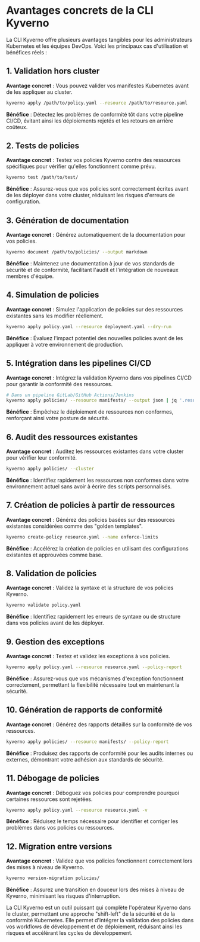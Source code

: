 
# Avantages concrets de la CLI Kyverno

La CLI Kyverno offre plusieurs avantages tangibles pour les administrateurs Kubernetes et les équipes DevOps. Voici les principaux cas d'utilisation et bénéfices réels :

## 1. Validation hors cluster

**Avantage concret** : Vous pouvez valider vos manifestes Kubernetes avant de les appliquer au cluster.
```bash
kyverno apply /path/to/policy.yaml --resource /path/to/resource.yaml
```
**Bénéfice** : Détectez les problèmes de conformité tôt dans votre pipeline CI/CD, évitant ainsi les déploiements rejetés et les retours en arrière coûteux.

## 2. Tests de policies

**Avantage concret** : Testez vos policies Kyverno contre des ressources spécifiques pour vérifier qu'elles fonctionnent comme prévu.
```bash
kyverno test /path/to/test/
```
**Bénéfice** : Assurez-vous que vos policies sont correctement écrites avant de les déployer dans votre cluster, réduisant les risques d'erreurs de configuration.

## 3. Génération de documentation

**Avantage concret** : Générez automatiquement de la documentation pour vos policies.
```bash
kyverno document /path/to/policies/ --output markdown
```
**Bénéfice** : Maintenez une documentation à jour de vos standards de sécurité et de conformité, facilitant l'audit et l'intégration de nouveaux membres d'équipe.

## 4. Simulation de policies

**Avantage concret** : Simulez l'application de policies sur des ressources existantes sans les modifier réellement.
```bash
kyverno apply policy.yaml --resource deployment.yaml --dry-run
```
**Bénéfice** : Évaluez l'impact potentiel des nouvelles policies avant de les appliquer à votre environnement de production.

## 5. Intégration dans les pipelines CI/CD

**Avantage concret** : Intégrez la validation Kyverno dans vos pipelines CI/CD pour garantir la conformité des ressources.
```bash
# Dans un pipeline GitLab/GitHub Actions/Jenkins
kyverno apply policies/ --resource manifests/ --output json | jq '.results[].result'
```
**Bénéfice** : Empêchez le déploiement de ressources non conformes, renforçant ainsi votre posture de sécurité.

## 6. Audit des ressources existantes

**Avantage concret** : Auditez les ressources existantes dans votre cluster pour vérifier leur conformité.
```bash
kyverno apply policies/ --cluster
```
**Bénéfice** : Identifiez rapidement les ressources non conformes dans votre environnement actuel sans avoir à écrire des scripts personnalisés.

## 7. Création de policies à partir de ressources

**Avantage concret** : Générez des policies basées sur des ressources existantes considérées comme des "golden templates".
```bash
kyverno create-policy resource.yaml --name enforce-limits
```
**Bénéfice** : Accélérez la création de policies en utilisant des configurations existantes et approuvées comme base.

## 8. Validation de policies

**Avantage concret** : Validez la syntaxe et la structure de vos policies Kyverno.
```bash
kyverno validate policy.yaml
```
**Bénéfice** : Identifiez rapidement les erreurs de syntaxe ou de structure dans vos policies avant de les déployer.

## 9. Gestion des exceptions

**Avantage concret** : Testez et validez les exceptions à vos policies.
```bash
kyverno apply policy.yaml --resource resource.yaml --policy-report
```
**Bénéfice** : Assurez-vous que vos mécanismes d'exception fonctionnent correctement, permettant la flexibilité nécessaire tout en maintenant la sécurité.

## 10. Génération de rapports de conformité

**Avantage concret** : Générez des rapports détaillés sur la conformité de vos ressources.
```bash
kyverno apply policies/ --resource manifests/ --policy-report
```
**Bénéfice** : Produisez des rapports de conformité pour les audits internes ou externes, démontrant votre adhésion aux standards de sécurité.

## 11. Débogage de policies

**Avantage concret** : Déboguez vos policies pour comprendre pourquoi certaines ressources sont rejetées.
```bash
kyverno apply policy.yaml --resource resource.yaml -v
```
**Bénéfice** : Réduisez le temps nécessaire pour identifier et corriger les problèmes dans vos policies ou ressources.

## 12. Migration entre versions

**Avantage concret** : Validez que vos policies fonctionnent correctement lors des mises à niveau de Kyverno.
```bash
kyverno version-migration policies/
```
**Bénéfice** : Assurez une transition en douceur lors des mises à niveau de Kyverno, minimisant les risques d'interruption.

La CLI Kyverno est un outil puissant qui complète l'opérateur Kyverno dans le cluster, permettant une approche "shift-left" de la sécurité et de la conformité Kubernetes. Elle permet d'intégrer la validation des policies dans vos workflows de développement et de déploiement, réduisant ainsi les risques et accélérant les cycles de développement.

